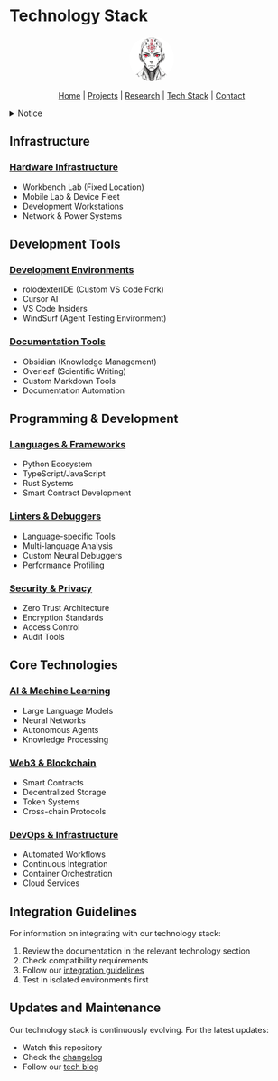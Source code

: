 # Technology Stack

<p align="center">
  <a href="../README.md">
    <img src="../assets/images/rolodexter_logo.jpg" alt="rolodexter Logo" width="80px" style="border-radius: 50%;">
  </a>
</p>

<p align="center">
  <a href="../README.md">Home</a> | <a href="../projects/projects.md">Projects</a> | <a href="../research/research.md">Research</a> | <a href="../techstack/techstack.md">Tech Stack</a> | <a href="../contact.md">Contact</a>
</p>

<details>
<summary>Notice</summary>

This repository is protected by copyright and subject to usage restrictions. See the [Copyright Notice](../COPYRIGHT.md) for details.
</details>

## Infrastructure

### [Hardware Infrastructure](./infrastructure/hardware.md)
- Workbench Lab (Fixed Location)
- Mobile Lab & Device Fleet
- Development Workstations
- Network & Power Systems

## Development Tools

### [Development Environments](./development/ides.md)
- rolodexterIDE (Custom VS Code Fork)
- Cursor AI
- VS Code Insiders
- WindSurf (Agent Testing Environment)

### [Documentation Tools](./documentation/README.md)
- Obsidian (Knowledge Management)
- Overleaf (Scientific Writing)
- Custom Markdown Tools
- Documentation Automation

## Programming & Development

### [Languages & Frameworks](./programming/README.md)
- Python Ecosystem
- TypeScript/JavaScript
- Rust Systems
- Smart Contract Development

### [Linters & Debuggers](./programming/linters-debuggers/README.md)
- Language-specific Tools
- Multi-language Analysis
- Custom Neural Debuggers
- Performance Profiling

### [Security & Privacy](./security/README.md)
- Zero Trust Architecture
- Encryption Standards
- Access Control
- Audit Tools

## Core Technologies

### [AI & Machine Learning](./ai/README.md)
- Large Language Models
- Neural Networks
- Autonomous Agents
- Knowledge Processing

### [Web3 & Blockchain](./web3/README.md)
- Smart Contracts
- Decentralized Storage
- Token Systems
- Cross-chain Protocols

### [DevOps & Infrastructure](./devops/README.md)
- Automated Workflows
- Continuous Integration
- Container Orchestration
- Cloud Services

## Integration Guidelines

For information on integrating with our technology stack:
1. Review the documentation in the relevant technology section
2. Check compatibility requirements
3. Follow our [integration guidelines](../contrib/integration-guidelines.md)
4. Test in isolated environments first

## Updates and Maintenance

Our technology stack is continuously evolving. For the latest updates:
- Watch this repository
- Check the [changelog](../CHANGELOG.md)
- Follow our [tech blog](https://blog.rolodexter.ai/tech) 